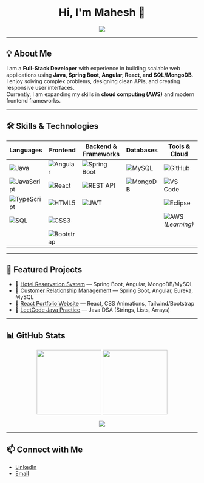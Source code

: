 <h1 align="center">Hi, I'm Mahesh 👋</h1>

<p align="center">
  <a href="https://git.io/typing-svg">
    <img src="https://readme-typing-svg.herokuapp.com?size=22&duration=3000&color=00F700&center=true&vCenter=true&width=600&lines=Full-Stack+Developer;Java+%7C+Spring+Boot+%7C+Angular+%7C+React;Building+Scalable+Web+Applications;Learning+AWS+Cloud+Practitioner" />
  </a>
</p>

---

## 💡 About Me  

I am a **Full-Stack Developer** with experience in building scalable web applications using **Java, Spring Boot, Angular, React, and SQL/MongoDB**.  
I enjoy solving complex problems, designing clean APIs, and creating responsive user interfaces.  
Currently, I am expanding my skills in **cloud computing (AWS)** and modern frontend frameworks.  

---

## 🛠️ Skills & Technologies  

| **Languages** | **Frontend** | **Backend & Frameworks** | **Databases** | **Tools & Cloud** |
|---------------|--------------|---------------------------|---------------|-------------------|
| ![Java](https://img.shields.io/badge/Java-ED8B00?style=for-the-badge&logo=openjdk&logoColor=white) | ![Angular](https://img.shields.io/badge/Angular-DD0031?style=for-the-badge&logo=angular&logoColor=white) | ![Spring Boot](https://img.shields.io/badge/SpringBoot-6DB33F?style=for-the-badge&logo=springboot&logoColor=white) | ![MySQL](https://img.shields.io/badge/MySQL-005C84?style=for-the-badge&logo=mysql&logoColor=white) | ![GitHub](https://img.shields.io/badge/GitHub-181717?style=for-the-badge&logo=github&logoColor=white) |
| ![JavaScript](https://img.shields.io/badge/JavaScript-F7DF1E?style=for-the-badge&logo=javascript&logoColor=black) | ![React](https://img.shields.io/badge/React-20232A?style=for-the-badge&logo=react&logoColor=61DAFB) | ![REST API](https://img.shields.io/badge/REST-02569B?style=for-the-badge&logo=rest&logoColor=white) | ![MongoDB](https://img.shields.io/badge/MongoDB-4EA94B?style=for-the-badge&logo=mongodb&logoColor=white) | ![VS Code](https://img.shields.io/badge/VS%20Code-0078D4?style=for-the-badge&logo=visualstudiocode&logoColor=white) |
| ![TypeScript](https://img.shields.io/badge/TypeScript-007ACC?style=for-the-badge&logo=typescript&logoColor=white) | ![HTML5](https://img.shields.io/badge/HTML5-E34F26?style=for-the-badge&logo=html5&logoColor=white) | ![JWT](https://img.shields.io/badge/JWT-black?style=for-the-badge&logo=JSON%20web%20tokens) |  | ![Eclipse](https://img.shields.io/badge/Eclipse-2C2255?style=for-the-badge&logo=eclipseide&logoColor=white) |
| ![SQL](https://img.shields.io/badge/SQL-003B57?style=for-the-badge&logo=database&logoColor=white) | ![CSS3](https://img.shields.io/badge/CSS3-1572B6?style=for-the-badge&logo=css3&logoColor=white) |  |  | ![AWS](https://img.shields.io/badge/AWS-232F3E?style=for-the-badge&logo=amazonaws&logoColor=white) *(Learning)* |
|  | ![Bootstrap](https://img.shields.io/badge/Bootstrap-563D7C?style=for-the-badge&logo=bootstrap&logoColor=white) |  |  |   |

---

## 📌 Featured Projects  

- 🏨 [Hotel Reservation System](#) — Spring Boot, Angular, MongoDB/MySQL  
- 🤝 [Customer Relationship Management](#) — Spring Boot, Angular, Eureka, MySQL  
- 🎨 [React Portfolio Website](#) — React, CSS Animations, Tailwind/Bootstrap  
- 🧩 [LeetCode Java Practice](#) — Java DSA (Strings, Lists, Arrays)

---

## 📊 GitHub Stats  

<p align="center">
  <img src="https://github-readme-stats.vercel.app/api?username=YOUR_USERNAME&show_icons=true&theme=radical" height="170"/>
  <img src="https://streak-stats.demolab.com?user=YOUR_USERNAME&theme=dark&hide_border=true" height="170"/>
</p>

<p align="center">
  <img src="https://github-readme-stats.vercel.app/api/top-langs/?username=maheshmantrala&layout=compact&theme=radical"/>
</p>

---

## 📫 Connect with Me  

- [LinkedIn](#)  
- [Email](#)  

